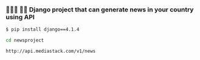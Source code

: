 <h3>   👩🏽‍💻 💪🏽 Django project that can generate news in your country using API</h3>


```sh
$ pip install django==4.1.4
```
```sh
cd newsproject
```

```sh
http://api.mediastack.com/v1/news
```
